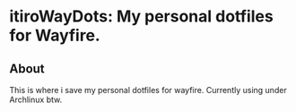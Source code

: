 # itiroWayDots: My personal dotfiles for Wayfire.

## About
This is where i save my personal dotfiles for wayfire. Currently using under Archlinux btw.
